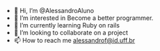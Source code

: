 - 👋 Hi, I’m @AlessandroAluno
- 👀 I’m interested in Become a better programmer.
- 🌱 I’m currently learning Ruby on rails
- 💞️ I’m looking to collaborate on a project
- 📫 How to reach me alessandrof@id.uff.br

<!---
AlessandroAluno/AlessandroAluno is a ✨ special ✨ repository because its `README.md` (this file) appears on your GitHub profile.
You can click the Preview link to take a look at your changes.
--->
